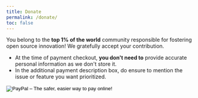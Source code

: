 ```yaml
---
title: Donate
permalink: /donate/
toc: false
---
```


You belong to the **top 1% of the world** community responsible for fostering open source innovation! We gratefully accept your contribution. 


* At the time of payment checkout, **you don't need to** provide accurate personal information as we don't store it.
* In the additional payment description box, do ensure to mention the issue or feature you want prioritized.    

<form action="https://www.paypal.com/cgi-bin/webscr" method="post" target="_top">
    <input type="hidden" name="cmd" value="_s-xclick">
    <input type="hidden" name="hosted_button_id" value="Z36KGWE572FUA">
    <input type="image" src="https://www.paypalobjects.com/en_GB/i/btn/btn_paynowCC_LG.gif" border="0" name="submit" alt="PayPal – The safer, easier way to pay online!">
    <img alt="" border="0" src="https://www.paypalobjects.com/en_GB/i/scr/pixel.gif" width="1" height="1">
</form> 
